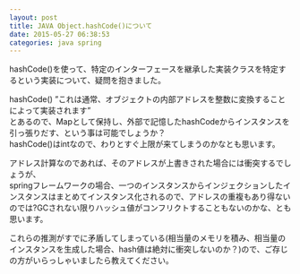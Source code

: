 ```yaml
---
layout: post
title: JAVA Object.hashCode()について
date: 2015-05-27 06:38:53
categories: java spring
---
```

<p>hashCode()を使って、特定のインターフェースを継承した実装クラスを特定するという実装について、疑問を抱きました。</p>

<p>hashCode() ”これは通常、オブジェクトの内部アドレスを整数に変換することによって実装されます”<br>
とあるので、Mapとして保持し、外部で記憶したhashCodeからインスタンスを引っ張りだす、という事は可能でしょうか？<br>
hashCode()はintなので、わりとすぐ上限が来てしまうのかなとも思います。</p>

<p>アドレス計算なのであれば、そのアドレスが上書きされた場合には衝突するでしょうが、<br>
springフレームワークの場合、一つのインスタンスからインジェクションしたインスタンスはまとめてインスタンス化されるので、アドレスの重複もあり得ないのでは?GCされない限りハッシュ値がコンフリクトすることもないのかな、とも思います。</p>

<p>これらの推測がすでに矛盾してしまっている(相当量のメモリを積み、相当量のインスタンスを生成した場合、hash値は絶対に衝突しないのか？)ので、ご存じの方がいらっしゃいましたら教えてください。</p>
